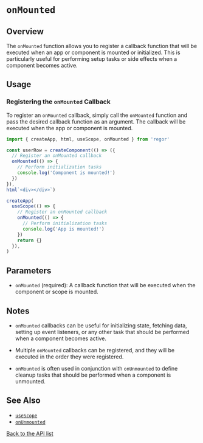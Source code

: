 # `onMounted`

## Overview

The `onMounted` function allows you to register a callback function that will be executed when an app or component is mounted or initialized. This is particularly useful for performing setup tasks or side effects when a component becomes active.

## Usage

### Registering the `onMounted` Callback

To register an `onMounted` callback, simply call the `onMounted` function and pass the desired callback function as an argument. The callback will be executed when the app or component is mounted.

```ts
import { createApp, html, useScope, onMounted } from 'regor'

const userRow = createComponent(() => ({
  // Register an onMounted callback
  onMounted(() => {
    // Perform initialization tasks
    console.log('Component is mounted!')
  })
}),
html`<div></div>`)

createApp(
  useScope(() => {
    // Register an onMounted callback
    onMounted(() => {
      // Perform initialization tasks
      console.log('App is mounted!')
    })
    return {}
  }),
)
```

## Parameters

- `onMounted` (required): A callback function that will be executed when the component or scope is mounted.

## Notes

- `onMounted` callbacks can be useful for initializing state, fetching data, setting up event listeners, or any other task that should be performed when a component becomes active.

- Multiple `onMounted` callbacks can be registered, and they will be executed in the order they were registered.

- `onMounted` is often used in conjunction with `onUnmounted` to define cleanup tasks that should be performed when a component is unmounted.

## See Also

- [`useScope`](useScope.md)
- [`onUnmounted`](onUnmounted.md)

[Back to the API list](regor-api.md)
